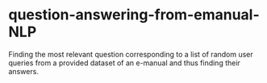 # question-answering-from-emanual-NLP
Finding the most relevant question corresponding to a list of random user queries from a provided dataset of an e-manual and thus finding their answers.
